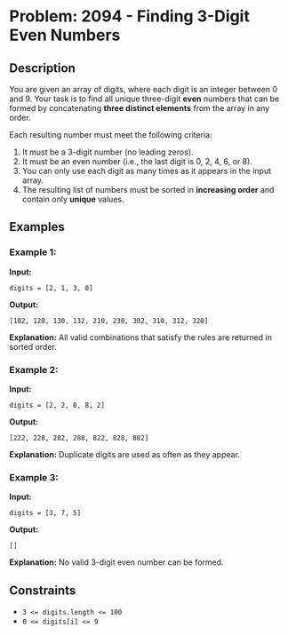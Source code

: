 # Problem: 2094 - Finding 3-Digit Even Numbers

## Description

You are given an array of digits, where each digit is an integer between 0 and 9. Your task is to find all unique three-digit **even** numbers that can be formed by concatenating **three distinct elements** from the array in any order.

Each resulting number must meet the following criteria:

1. It must be a 3-digit number (no leading zeros).
2. It must be an even number (i.e., the last digit is 0, 2, 4, 6, or 8).
3. You can only use each digit as many times as it appears in the input array.
4. The resulting list of numbers must be sorted in **increasing order** and contain only **unique** values.

## Examples

### Example 1:

**Input:**

```
digits = [2, 1, 3, 0]
```

**Output:**

```
[102, 120, 130, 132, 210, 230, 302, 310, 312, 320]
```

**Explanation:**
All valid combinations that satisfy the rules are returned in sorted order.

### Example 2:

**Input:**

```
digits = [2, 2, 8, 8, 2]
```

**Output:**

```
[222, 228, 282, 288, 822, 828, 882]
```

**Explanation:**
Duplicate digits are used as often as they appear.

### Example 3:

**Input:**

```
digits = [3, 7, 5]
```

**Output:**

```
[]
```

**Explanation:**
No valid 3-digit even number can be formed.

## Constraints

* `3 <= digits.length <= 100`
* `0 <= digits[i] <= 9`

